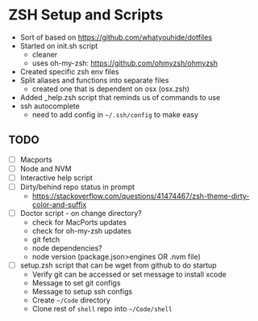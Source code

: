 # ZSH Setup and Scripts

- Sort of based on https://github.com/whatyouhide/dotfiles
- Started on init.sh script
  - cleaner
  - uses oh-my-zsh: https://github.com/ohmyzsh/ohmyzsh
- Created specific zsh env files
- Split aliases and functions into separate files
  - created one that is dependent on osx (osx.zsh)
- Added _help.zsh script that reminds us of commands to use
- ssh autocomplete
  - need to add config in `~/.ssh/config` to make easy

## TODO
  - [ ] Macports 
  - [ ] Node and NVM
  - [ ] Interactive help script
  - [ ] Dirty/behind repo status in prompt
    - https://stackoverflow.com/questions/41474467/zsh-theme-dirty-color-and-suffix
  - [ ] Doctor script - on change directory?
    - check for MacPorts updates
    - check for oh-my-zsh updates
    - git fetch
    - node dependencies?
    - node version (package.json>engines OR .nvm file)
  - [ ] setup.zsh script that can be wget from github to do startup
       - Verify git can be accessed or set message to install xcode
       - Message to set git configs
       - Message to setup ssh configs
       - Create `~/Code` directory
       - Clone rest of `shell` repo into `~/Code/shell`
